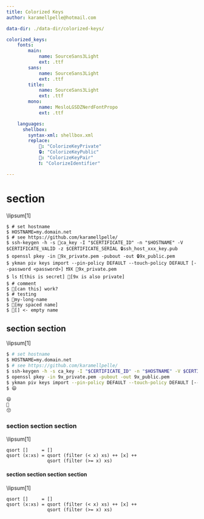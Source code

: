 ```yaml
---
title: Colorized Keys
author: karamellpelle@hotmail.com

data-dir: ./data-dir/colorized-keys/

colorized_keys:
    fonts:
        main:
            name: SourceSans3Light
            ext: .ttf
        sans: 
            name: SourceSans3Light
            ext: .ttf
        title:
            name: SourceSans3Light
            ext: .ttf
        mono:
            name: MesloLGSDZNerdFontPropo
            ext: .ttf

    languages:
      shellbox:
        syntax-xml: shellbox.xml
        replace:
            🔑: "ColorizeKeyPrivate"
            🔒: "ColorizeKeyPublic"
            🔐: "ColorizeKeyPair"
            ❗: "ColorizeIdentifier"

---
```




# section
\lipsum[1]


```shellbox
$ # set hostname
$ HOSTNAME=my.domain.net 
$ # see https://github.com/karamellpelle/ 
$ ssh-keygen -h -s 🔑ca_key -I "$CERTIFICATE_ID" -n "$HOSTNAME" -V $CERTIFICATE_VALID -z $CERTIFICATE_SERIAL 🔒ssh_host_xxx_key.pub
$ openssl pkey -in 🔑9x_private.pem -pubout -out 🔒9x_public.pem
$ ykman piv keys import --pin-policy DEFAULT --touch-policy DEFAULT [--password <password>] ❗9X 🔑9x_private.pem
$ ls ❗[this is secret] 🔑[9x is also private]
$ # comment
$ 🔐[can this] work?
$ # testing
$ 🔑my-long-name
$ 🔑[my spaced name]
$ 🔑[] <- empty name
```


## section section
\lipsum[1]

```sh
$ # set hostname
$ HOSTNAME=my.domain.net 
$ # see https://github.com/karamellpelle/ 
$ ssh-keygen -h -s ca_key -I "$CERTIFICATE_ID" -n "$HOSTNAME" -V $CERTIFICATE_VALID -z $CERTIFICATE_SERIAL ssh_host_xxx_key.pub
$ openssl pkey -in 9x_private.pem -pubout -out 9x_public.pem
$ ykman piv keys import --pin-policy DEFAULT --touch-policy DEFAULT [--password <password>] 9X 9x_private.pem
$ 😄 
```

```default
😄 
🤗
😚
```


### section section section
\lipsum[1]

~~~~ {#mycode .haskell .numberLines startFrom="100"}
qsort []     = []
qsort (x:xs) = qsort (filter (< x) xs) ++ [x] ++
               qsort (filter (>= x) xs)
~~~~~~~~~~~~~~~~~~~~~~~~~~~~~~~~~~~~~~~~~~~~~~~~~


#### section section section section
\lipsum[1]

~~~~ {#mycode1 .haskell .numberLines startFrom="100"}
qsort []     = []
qsort (x:xs) = qsort (filter (< x) xs) ++ [x] ++
               qsort (filter (>= x) xs)
~~~~~~~~~~~~~~~~~~~~~~~~~~~~~~~~~~~~~~~~~~~~~~~~~
